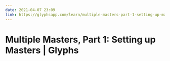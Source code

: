 ```yaml
---
date: 2021-04-07 23:09
link: https://glyphsapp.com/learn/multiple-masters-part-1-setting-up-masters
---
```


# Multiple Masters, Part 1: Setting up Masters | Glyphs 